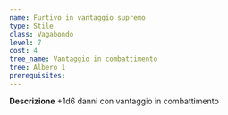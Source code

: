```yaml
---
name: Furtivo in vantaggio supremo
type: Stile
class: Vagabondo
level: 7
cost: 4
tree_name: Vantaggio in combattimento
tree: Albero 1
prerequisites: 
---
```


**Descrizione**
+1d6 danni con vantaggio in combattimento